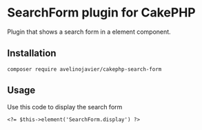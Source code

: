 # SearchForm plugin for CakePHP
Plugin that shows a search form in a element component.

## Installation
```
composer require avelinojavier/cakephp-search-form
```

## Usage
Use this code to display the search form
```
<?= $this->element('SearchForm.display') ?>
```

